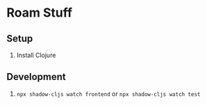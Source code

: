 # Roam Stuff

## Setup
1. Install Clojure

## Development
1. `npx shadow-cljs watch frontend` or `npx shadow-cljs watch test`
